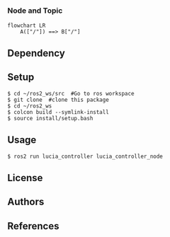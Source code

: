 #
### Node and Topic
```mermaid
flowchart LR
    A(["/"]) ==> B["/"]
```
## Dependency

## Setup
```
$ cd ~/ros2_ws/src  #Go to ros workspace
$ git clone  #clone this package
$ cd ~/ros2_ws
$ colcon build --symlink-install
$ source install/setup.bash
```

## Usage
```
$ ros2 run lucia_controller lucia_controller_node
```
## License
## Authors

## References

